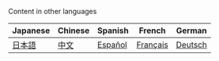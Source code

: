 Content in other languages

| Japanese | Chinese | Spanish | French | German |
| -------- | -------- | -------- | -------- | -------- |
| [日本語](https://github.com/EugeneYip/nostr/tree/master/translate/%E6%97%A5%E6%9C%AC%E8%AA%9E) | [中文](https://github.com/EugeneYip/nostr/tree/master/translate/%E4%B8%AD%E6%96%87)  | [Español](https://github.com/EugeneYip/nostr/tree/master/translate/Espa%C3%B1ol) | [Français](https://github.com/EugeneYip/nostr/tree/master/translate/Fran%C3%A7ais) | [Deutsch](https://github.com/EugeneYip/nostr/tree/master/translate/Deutsch) |
